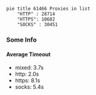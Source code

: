 
```mermaid
pie title 61466 Proxies in list
    "HTTP" : 28714
    "HTTPS": 10682
    "SOCKS" : 30451
```

### Some Info
#### Average Timeout

- mixed: 3.7s
- http: 2.0s
- https: 8.1s
- socks: 5.4s